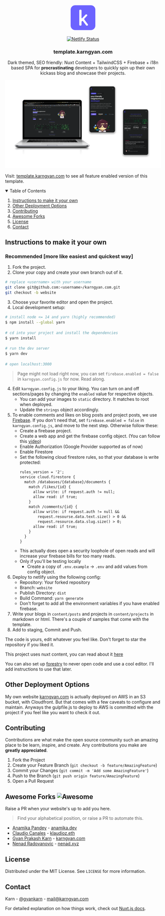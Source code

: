 <!-- PROJECT LOGO -->
<br />
<p align="center">
  <a href="https://template.karngyan.com">
    <img src="static/favicon.ico" alt="Logo" width="80" height="80">
  </a>
  <br/><br/>
  <a href="https://template.karngyan.com">
    <img src="https://api.netlify.com/api/v1/badges/88476203-8c04-4a61-9be3-cdc713690283/deploy-status" alt="Netlify Status">
  </a>

  <h3 align="center">template.karngyan.com</h3>

  <p align="center">
    Dark themed, SEO friendly: Nuxt Content + TailwindCSS + Firebase + i18n based SPA for <strong>procrastinating</strong> developers to quickly spin up their own kickass blog and showcase their projects.
  </p>
</p>


[![Product Name Screen Shot][product-screenshot]](https://template.karngyan.com)

Visit: [template.karngyan.com](https://template.karngyan.com) to see all feature enabled version of this template.

<!-- TABLE OF CONTENTS -->
<details open="open">
  <summary>Table of Contents</summary>
  <ol>
    <li><a href="#instructions-to-make-it-your-own">Instructions to make it your own</a></li>
    <li><a href="#other-deployment-options">Other Deployment Options</a></li>
    <li><a href="#contributing">Contributing</a></li>
    <li><a href="#awesome-forks-">Awesome Forks</a></li>
    <li><a href="#license">License</a></li>
    <li><a href="#contact">Contact</a></li>
  </ol>
</details>

<!-- USAGE EXAMPLES -->
## Instructions to make it your own

### Recommended [more like easiest and quickest way]

1. Fork the project.
2. Clone your copy and create your own branch out of it.
```bash
# replace <username> with your username
git clone git@github.com:<username>/karngyan.com.git
git checkout -b website
```
3. Choose your favorite editor and open the project.
4. Local development setup:
```bash
# install node <= 14 and yarn (highly recommended)
$ npm install --global yarn

# cd into your project and install the dependencies
$ yarn install

# run the dev server
$ yarn dev

# open localhost:3000
```
> Page might not load right now, you can set `firebase.enabled = false` in `karngyan.config.js` for now. Read along.

4. Edit `karngyan.config.js` to your liking. You can turn on and off sections/pages by changing the `enabled` value for respective objects.
    - You can add your images to `static` directory. It matches to root when deployed.
    - Update the `strings` object accordingly.
5. To enable comments and likes on blog posts and project posts, we use [Firebase](https://firebase.google.com/).
If you don't need that, set `firebase.enabled = false` in `karngyan.config.js`, and move to the next step. Otherwise follow these:
    - Create a firebase project.
    - Create a web app and get the firebase config object. (You can follow this [video](https://www.youtube.com/watch?v=k1D0_wFlXgo))
    - Enable Authorization (Google Provider supported as of now)
    - Enable Firestore
    - Set the following cloud firestore rules, so that your database is write protected:
      ```cel
      rules_version = '2';
      service cloud.firestore {
        match /databases/{database}/documents {
          match /likes/{id} {
            allow write: if request.auth != null;
            allow read: if true;
          }
          match /comments/{id} {
            allow write: if request.auth != null && 
              request.resourse.data.text.size() > 0 &&
              request.resource.data.slug.size() > 0;
            allow read: if true;
          }
        }
      }
      ```
    - This actually does open a security loophole of open reads and will increase your firebase bills for too many reads.
    - Only if you'll be testing locally
      - Create a copy of `.env.example` -> `.env` and add values from config object.
6. Deploy to netlify using the following config:
    - Repository: Your forked repository
    - Branch: `website`
    - Publish Directory: `dist`
    - Build Command: `yarn generate`
    - Don't forget to add all the environment variables if you have enabled firebase.
7. Write your blogs in `content/posts` and projects in `content/projects` in markdown or html. There's a couple of samples that come with the template.
8. Add to staging, Commit and Push.
    
The code is yours, edit whatever you feel like. Don't forget to star the repository if you liked it.

This project uses nuxt content, you can read about it [here](https://content.nuxtjs.org/)

You can also set up [forestry](https://forestry.io) to never open code and use a cool editor. I'll add instructions to use that later.

## Other Deployment Options

My own website [karngyan.com](https://karngyan.com) is actually deployed on AWS in an S3 bucket, with Cloudfront. But that comes with a few caveats to configure and maintain.
Anyways the gulpfile.js to deploy to AWS is committed with the project if you feel like you want to check it out.

<!-- CONTRIBUTING -->
## Contributing

Contributions are what make the open source community such an amazing place to be learn, inspire, and create. Any contributions you make are **greatly appreciated**.

1. Fork the Project
2. Create your Feature Branch (`git checkout -b feature/AmazingFeature`)
3. Commit your Changes (`git commit -m 'Add some AmazingFeature'`)
4. Push to the Branch (`git push origin feature/AmazingFeature`)
5. Open a Pull Request


## Awesome Forks ![Awesome][awesome-badge]

Raise a PR when your website's up to add you here. 
> Find your alphabetical position, or raise a PR to automate this.


* [Anamika Pandey](https://github.com/anamikapandey745) - [anamika.dev](https://anamika.dev)
* [Claudio Canales](https://github.com/klaudioz) - [klaudioz.eth](https://klaudioz.eth.link/)
* [Gyan Prakash Karn](https://github.com/gyankarn) - [karngyan.com](https://karngyan.com)
* [Nenad Radovanovic](https://github.com/nesaplay) - [nenad.xyz](https://nenad.xyz)

<!-- LICENSE -->
## License

Distributed under the MIT License. See `LICENSE` for more information.


<!-- CONTACT -->
## Contact

Karn - [@gyankarn](https://twitter.com/gyankarn) - mail@karngyan.com


<!-- MARKDOWN LINKS & IMAGES -->
<!-- https://www.markdownguide.org/basic-syntax/#reference-style-links -->
[license-shield]: https://img.shields.io/github/license/othneildrew/Best-README-Template.svg?style=for-the-badge
[license-url]: https://github.com/karngyan/karngyan.com/blob/template/LICENSE
[linkedin-shield]: https://img.shields.io/badge/-LinkedIn-black.svg?style=for-the-badge&logo=linkedin&colorB=555
[linkedin-url]: https://linkedin.com/in/karngyan
[product-screenshot]: assets/template.karngyan.com.png
[awesome-badge]: https://cdn.rawgit.com/sindresorhus/awesome/d7305f38d29fed78fa85652e3a63e154dd8e8829/media/badge.svg

For detailed explanation on how things work, check out [Nuxt.js docs](https://nuxtjs.org).
